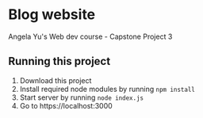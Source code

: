 # Blog website

Angela Yu's Web dev course - Capstone Project 3

## Running this project

1. Download this project
2. Install required node modules by running `npm install`
3. Start server by running `node index.js`
4. Go to https://localhost:3000
